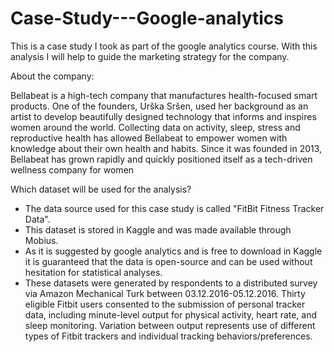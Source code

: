 # Case-Study---Google-analytics
This is a case study I took as part of the google analytics course.  With this analysis I will help to guide the marketing strategy for the company. 

About the company:

Bellabeat is a high-tech company that manufactures health-focused smart products. One of the
founders, Urška Sršen, used her background as an artist to develop beautifully designed technology 
that informs and inspires women around the world. Collecting data on activity, sleep, stress and reproductive 
health has allowed Bellabeat to empower women with knowledge about their own health and habits. 
Since it was founded in 2013, Bellabeat has grown rapidly and quickly positioned itself as a 
tech-driven wellness company for women


Which dataset will be used for the analysis?
- The data source used for this case study is called "FitBit Fitness Tracker Data". 
- This dataset is stored in Kaggle and was made available through Mobius.
- As it is suggested by google analytics and is free to download in Kaggle it is guaranteed
  that the data is open-source and can be used without hesitation for statistical analyses.
- These datasets were generated by respondents to a distributed survey via Amazon Mechanical Turk 
  between 03.12.2016-05.12.2016. Thirty eligible Fitbit users consented to the submission of personal tracker 
  data, including minute-level output for physical activity, heart rate, and sleep monitoring. 
  Variation between output represents use of different types of Fitbit trackers and individual 
  tracking behaviors/preferences.
